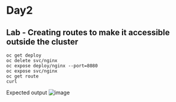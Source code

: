 # Day2

## Lab - Creating routes to make it accessible outside the cluster
```
oc get deploy
oc delete svc/nginx
oc expose deploy/nginx --port=8080
oc expose svc/nginx
oc get route
curl 
```

Expected output
![image](https://github.com/tektutor/openshift-nov-2023/assets/12674043/f755638b-4b5e-4d70-bca5-644ab0f1e252)
